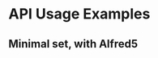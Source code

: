 # API Usage Examples

## Minimal set, with Alfred5

```{include} examples/minimal_with_alfred/readme.md

```
